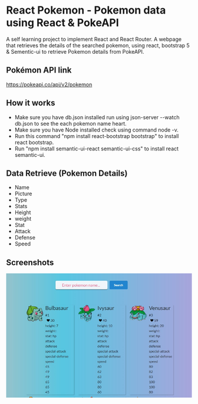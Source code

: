 
# React Pokemon - Pokemon data using React & PokeAPI

A self learning project to implement React and React Router. A webpage that retrieves the 
details of the searched pokemon, using react, bootstrap 5 & Sementic-ui to retrieve Pokemon details from PokeAPI.




## Pokémon API link
https://pokeapi.co/api/v2/pokemon



## How it works

 - Make sure you have db.json installed run using json-server --watch db.json to see the each pokemon name heart.
 - Make sure you have Node installed check using command node -v.
 - Run this command "npm install react-bootstrap bootstrap" to install react bootstrap.
 - Run "npm install semantic-ui-react semantic-ui-css" to install react semantic-ui.

## Data Retrieve (Pokemon Details)
- Name
- Picture
- Type
- Stats
- Height
- weight
- Stat
- Attack
- Defense
- Speed


## Screenshots

![App Screenshot](https://github.com/bishnuthapako/flatiron-school-react-project-pokemon/blob/master/src/img/pokeimg.jpg?raw=true)

